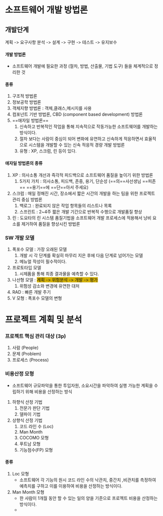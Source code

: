 # 소프트웨어 개발 방법론

## 개발단계

계획 -> 요구사항 분석 -> 설계 -> 구현 -> 테스트 -> 유지보수

#### 개발 방법론
- 소프트웨어 개발에 필요한 과정 (절차, 방법, 산출물, 기법 도구) 들을 체계적으로 정리한 것
  
#### 종류
1. 구조적 방법론
2. 정보공학 방법론
3. 객체지향 방법론 : 객체,클래스,메시지를 사용
4. 컴포넌트 기반 방법론, CBD (component based development) 방법론
5. ==애자일 방법론==
	1. 신속하고 반복적인 작업을 통해 지속적으로 작동가능한 소프트웨어를 개발하는 방식이다.
	2. 절차 보다는 사람이 중심이 되어 변화에 유연하고 신속하게 적응하면서 효율적으로 시스템을 개발할 수 있는 신속 적응적 경량 개발 방법론
	3. 유형 : XP, 스크럼, 린 등이 있다.

#### 애자일 방법론의 종류
1. XP : 의사소통 개선과 즉각적 피드백으로 소프트웨어 품질을 높이기 위한 방법론
	1. 5가지 가치 : 의사소통, 피드백, 존중, 용기, 단순성 (==의==사선생님 ==피존== ==용기==에 ==단==아서 주세요)
2. 스크럼 : 매일 정해진 시간, 장소에서 짧은 시간의 개발을 하는 팀을 위한 프로젝트 관리 중심 방법론
	1. 백로그 : 완료되지 않은 작업 항목들의 리스트나 목록
	2. 스프린트 : 2~4주 짧은 개발 기간으로 반복적 수행으로 개발품질 향상
3. 린 : 도요타의 린 시스템 품질기법을 소프트웨어 개발 프로세스에 적용해서 낭비 요소를 제거하여 품질을 향상시킨 방법론


	
### SW 개발 모델
1. 폭포수 모델 : 가장 오래된 모델
	1. 개발 시 각 단계를 확실히 마무리 지은 후에 다음 단계로 넘어가는 모델
	2. 메뉴얼 작성이 필수적이다.
2. 프로토타입 모델
	1. 시제품을 통해 최종 결과물을 예측할 수 있다.
3. 나선형 모델 : <span style="background:#d4b106">계획 -> 위험분석 -> 개발 -> 평가</span>
	1. 위험성 감소와 변경에 유연한 대처
4. RAD : 빠른 개발 주기
5. V 모형 : 폭포수 모델의 변형


# 프로젝트 계획 및 분석

### 프로젝트  핵심 관리 대상 (3p)
1. 사람 (People)
2. 문제 (Problem)
3. 프로세스 (Process)

### 비용산정 모형
- 소프트웨어 규모파악을 통한 투입자원, 소요시간을 파악하여 실행 가능한 계획을 수립하기 위해 비용을 산정하는 방식
1. 하향식 산정 기법
	1. 전문가 판단 기법
	2. 델파이 기법
2. 상향식 산정 기법
	1. 코드 라인 수 (Loc)
	2. Man Month
	3. COCOMO 모형
	4. 푸트남 모형
	5. 기능점수(FP) 모형

#### 종류
1. Loc 모형
	- 소프트웨어 각 기능의 원시 코드 라인 수의 낙관치, 중간치 ,비관치를 측정하여 예측치를 구하고 이를 이용하여 비용을 산정하는 방식이다.
2. Man Month 모형
	- 한 사람이 1개월 동안 할 수 있는 일의 양을 기준으로 프로젝트 비용을 산정하는 방식이다.
	- 

